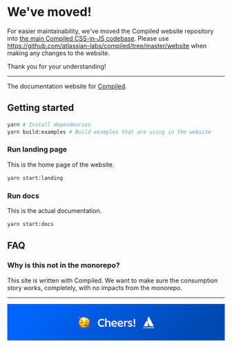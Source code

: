# We've moved!

For easier maintainability, we've moved the Compiled website repository into [the main Compiled CSS-in-JS codebase](https://github.com/atlassian-labs/compiled). Please use https://github.com/atlassian-labs/compiled/tree/master/website when making any changes to the website.

Thank you for your understanding!

---

The documentation website for [Compiled](https://github.com/atlassian-labs/compiled).

## Getting started

```bash
yarn # Install dependencies
yarn build:examples # Build examples that are using in the website
```

### Run landing page

This is the home page of the website.

```bash
yarn start:landing
```

### Run docs

This is the actual documentation.

```bash
yarn start:docs
```

## FAQ

### Why is this not in the monorepo?

This site is written with Compiled.
We want to make sure the consumption story works,
completely,
with no impacts from the monorepo.

---

[![Atlassian](https://raw.githubusercontent.com/atlassian-internal/oss-assets/master/banner-cheers-light.png)](https://atlassian.com)
